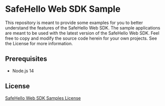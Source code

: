 # SafeHello Web SDK Sample

This repository is meant to provide some examples for you to better understand the features of the SafeHello Web SDK. The sample applications are meant to be used with the latest version of the SafeHello Web SDK. Feel free to copy and modify the source code herein for your own projects. See the License for more information.

## Prerequisites

- Node.js 14

## License

[SafeHello Web SDK Samples License](LICENSE)

